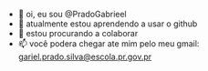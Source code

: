 - 👋 oi, eu sou @PradoGabrieel
- 🌱 atualmente estou aprendendo a usar o github
- 💞️ estou procurando a colaborar
- 📫 você podera chegar ate mim pelo meu gmail: gariel.prado.silva@escola.pr.gov.pr
<!---
PradoGabrieel/PradoGabrieel is a ✨ special ✨ repository because its `README.md` (this file) appears on your GitHub profile.
You can click the Preview link to take a look at your changes.
--->

